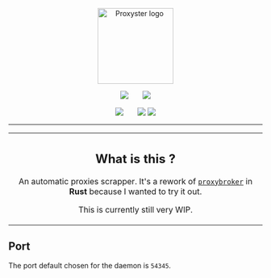<p align="center">
  <img src="https://i.imgur.com/ZqjOcqj.png" height=150 alt="Proxyster logo" />
</p>

<div align="center">

![](https://img.shields.io/badge/-deps-white)
⠀⠀
![](https://img.shields.io/librariesio/release/cargo/proxyster?color=white&label=%20&logo=rust)

![](https://img.shields.io/badge/-downloads-white)
⠀⠀
![](https://img.shields.io/crates/d/proxybuster?color=white&label=%20&logo=rust)
![](https://img.shields.io/github/downloads/AirOne01/proxybuster/total?color=white&label=%20&logo=github)
  
---

<table>
<tr>
<td align="center">

## What is this ?

An automatic proxies scrapper.
It's a rework of [`proxybroker`](https://github.com/constverum/ProxyBroker) in <b>Rust</b> because I wanted to try it out.
  
This is currently still very WIP.

</td>
</tr>
</table>

</div>

## Port

The port default chosen for the daemon is `54345`.
